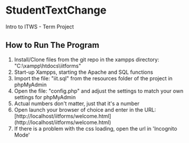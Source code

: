 # StudentTextChange
Intro to ITWS - Term Project

## How to Run The Program
1. Install/Clone files from the git repo in the xampps directory: "C:\xampp\htdocs\iitforms"
2. Start-up Xampps, starting the Apache and SQL functions
3. Import the file: "iit.sql" from the resources folder of the project in phpMyAdmin
4. Open the file: "config.php" and adjust the settings to match your own settings for phpMyAdmin
5. Actual numbers don't matter, just that it's a number
6. Open launch your browser of choice and enter in the URL: [http://localhost/iitforms/welcome.html] (http://localhost/iitforms/welcome.html)
7. If there is a problem with the css loading, open the url in 'Incognito Mode'
